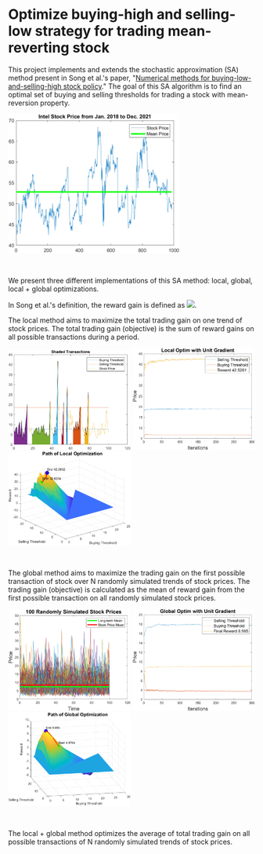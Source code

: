 # Optimize buying-high and selling-low strategy for trading mean-reverting stock

This project implements and extends the stochastic approximation (SA) method present in Song et al.'s paper, "[Numerical methods for buying-low-and-selling-high stock policy](https://doi.org/10.1109/ACC.2008.4586627)." The goal of this SA algorithm is to find an optimal set of buying and selling thresholds for trading a stock with mean-reversion property. 

<p>
    <img src="figures/intel_stock_prices.png" width="350" /> 
</p>
<br>

We present three different implementations of this SA method: local, global, local + global optimizations.

In Song et al.'s definition, the reward gain is defined as <img src="https://render.githubusercontent.com/render/math?math=\phi(\theta)=\phi(b,s)=e^{(-\rho\tau^{(s)})}s(1-K) - e^{(-\rho\tau^{(b)})}b(1%2BK)">. 

The local method aims to maximize the total trading gain on one trend of stock prices. The total trading gain (objective) is the sum of reward gains on all possible transactions during a period.

<p float="left">
  <img src="figures/multi_transactions_of_one_stock.png" width="250" />
  <img src="figures/local_optim_unit_gradient.png" width="250" />
  <img src="figures/local_optimization_path.png" width="250" /> 
</p>
<br>

The global method aims to maximize the trading gain on the first possible transaction of stock over N randomly simulated trends of stock prices. The trading gain (objective) is calculated as the mean of reward gain from the first possible transaction on all randomly simulated stock prices.

<p float="left">
  <img src="figures/randomly_simulated_stock_prices.png" width="250" />
  <img src="figures/global_optim_unit_gradient.png" width="250" />
  <img src="figures/global_optimization_path.png" width="250" /> 
</p>
<br>

The local + global method optimizes the average of total trading gain on all possible transactions of N randomly simulated trends of stock prices.